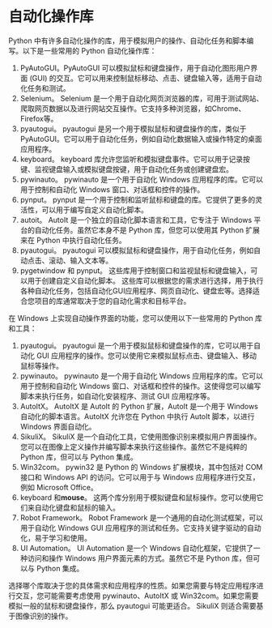 # 自动化操作库

Python 中有许多自动化操作的库，用于模拟用户的操作、自动化任务和脚本编写。以下是一些常用的 Python 自动化操作库：

1. PyAutoGUI。PyAutoGUI 可以模拟鼠标和键盘操作，用于自动化图形用户界面 (GUI) 的交互。它可以用来控制鼠标移动、点击、键盘输入等，适用于自动化任务和测试。
2. Selenium。 Selenium 是一个用于自动化网页浏览器的库，可用于测试网站、爬取网页数据以及进行网站交互操作。它支持多种浏览器，如Chrome、Firefox等。
1. pyautogui。 pyautogui 是另一个用于模拟鼠标和键盘操作的库，类似于 PyAutoGUI。它可以用于自动化任务，例如自动化数据输入或操作特定的桌面应用程序。
1. keyboard。 keyboard 库允许您监听和模拟键盘事件。它可以用于记录按键、监视键盘输入或模拟键盘按键，用于自动化任务或创建键盘宏。
1. pywinauto。 pywinauto 是一个用于自动化 Windows 应用程序的库。它可以用于控制和自动化 Windows 窗口、对话框和控件的操作。
1. pynput。 pynput 是一个用于控制和监听鼠标和键盘的库。它提供了更多的灵活性，可以用于编写自定义自动化脚本。
1. autoit。 AutoIt 是一个独立的自动化脚本语言和工具，它专注于 Windows 平台的自动化任务。虽然它本身不是 Python 库，但您可以使用其 Python 扩展来在 Python 中执行自动化任务。
1. pyautogui。 pyautogui 可以模拟鼠标和键盘操作，用于自动化任务，例如自动点击、滚动、输入文本等。
1. pygetwindow 和 pynput。 这些库用于控制窗口和监视鼠标和键盘输入，可以用于创建自定义自动化脚本。
这些库可以根据您的需求进行选择，用于执行各种自动化任务，包括自动化GUI应用程序、网页自动化、键盘宏等。选择适合您项目的库通常取决于您的自动化需求和目标平台。

在 Windows 上实现自动操作界面的功能，您可以使用以下一些常用的 Python 库和工具：

1. pyautogui。 pyautogui 是一个用于模拟鼠标和键盘操作的库，它可以用于自动化 GUI 应用程序的操作。您可以使用它来模拟鼠标点击、键盘输入、移动鼠标等操作。
1. pywinauto。 pywinauto 是一个用于自动化 Windows 应用程序的库。它可以用于控制和自动化 Windows 窗口、对话框和控件的操作。这使得您可以编写脚本来执行任务，如自动化安装程序、测试 GUI 应用程序等。
1. AutoItX。 AutoItX 是 AutoIt 的 Python 扩展，AutoIt 是一个用于 Windows 自动化的脚本语言。AutoItX 允许您在 Python 中执行 AutoIt 脚本，以进行 Windows 界面自动化。
1. SikuliX。 SikuliX 是一个自动化工具，它使用图像识别来模拟用户界面操作。您可以在图像上定义操作并编写脚本来执行这些操作。虽然它不是纯粹的 Python 库，但可以与 Python 集成。
1. Win32com。 pywin32 是 Python 的 Windows 扩展模块，其中包括对 COM 接口和 Windows API 的访问。它可以用于与 Windows 应用程序进行交互，例如 Microsoft Office。
1. keyboard 和**mouse**。 这两个库分别用于模拟键盘和鼠标操作。您可以使用它们来自动化键盘和鼠标的输入。
1. Robot Framework。 Robot Framework 是一个通用的自动化测试框架，可以用于自动化 Windows GUI 应用程序的测试和任务。它支持关键字驱动的自动化，易于学习和使用。
1. UI Automation。 UI Automation 是一个 Windows 自动化框架，它提供了一种访问和操作 Windows 用户界面元素的方式。虽然它不是 Python 库，但可以与 Python 集成。

选择哪个库取决于您的具体需求和应用程序的性质。如果您需要与特定应用程序进行交互，您可能需要考虑使用 pywinauto、AutoItX 或 Win32com。如果您需要模拟一般的鼠标和键盘操作，那么 pyautogui 可能更适合。 SikuliX 则适合需要基于图像识别的操作。